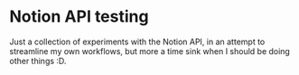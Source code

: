 # Notion API testing

Just a collection of experiments with the Notion API, in an attempt to streamline my own workflows, but more a time sink when I should be doing other things :D.